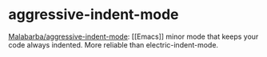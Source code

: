 # aggressive-indent-mode

[Malabarba/aggressive-indent-mode](https://github.com/Malabarba/aggressive-indent-mode): [[Emacs]] minor mode that keeps your code always indented. More reliable than electric-indent-mode.

